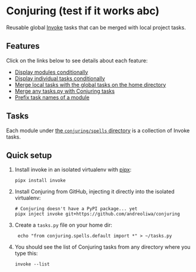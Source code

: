 # Conjuring (test if it works abc)

Reusable global [Invoke](https://github.com/pyinvoke/invoke) tasks that can be
merged with local project tasks.

## Features

Click on the links below to see details about each feature:

- [Display modules conditionally](features.md#display-modules-conditionally)
- [Display individual tasks conditionally](features.md#display-individual-tasks-conditionally)
- [Merge local tasks with the global tasks on the home directory](features.md#merge-local-tasks-with-the-global-tasks-on-the-home-directory)
- [Merge any tasks.py with Conjuring tasks](features.md#merge-any-taskspy-with-conjuring-tasks)
- [Prefix task names of a module](features.md#prefix-task-names-of-a-module)

## Tasks

Each module under [the `conjuring/spells` directory](https://github.com/andreoliwa/conjuring/tree/master/src/conjuring/spells)
is a collection of Invoke tasks.

## Quick setup

1. Install invoke in an isolated virtualenv with [pipx](https://github.com/pypa/pipx):

   ```shell
   pipx install invoke
   ```

2. Install Conjuring from GitHub, injecting it directly into the isolated virtualenv:

   ```shell
   # Conjuring doesn't have a PyPI package... yet
   pipx inject invoke git+https://github.com/andreoliwa/conjuring
   ```

3. Create a `tasks.py` file on your home dir:

   ```shell
    echo "from conjuring.spells.default import *" > ~/tasks.py
   ```

4. You should see the list of Conjuring tasks from any directory where you type this:

   ```shell
   invoke --list
   ```
